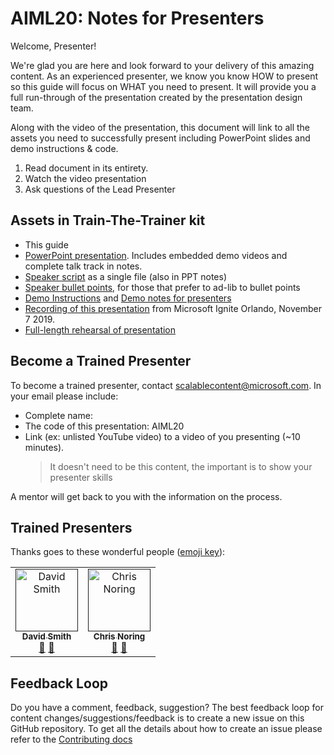 # AIML20: Notes for Presenters

Welcome, Presenter! 

We're glad you are here and look forward to your delivery of this amazing
content. As an experienced presenter, we know you know HOW to present so this
guide will focus on WHAT you need to present. It will provide you a full
run-through of the presentation created by the presentation design team. 

Along with the video of the presentation, this document will link to all the
assets you need to successfully present including PowerPoint slides and demo
instructions & code.

1.  Read document in its entirety.
2.  Watch the video presentation
3.  Ask questions of the Lead Presenter

## Assets in Train-The-Trainer kit

- This guide
- [PowerPoint presentation](presentations.md). Includes embedded demo videos and complete talk track in notes.
- [Speaker script](speaker-notes.md) as a single file (also in PPT notes)
- [Speaker bullet points](speaker-notes-bullets.md), for those that prefer to ad-lib to bullet points
- [Demo Instructions](README.md#Demonstrations) and [Demo notes for presenters](demo-instructions.md)
- [Recording of this presentation](https://myignite.techcommunity.microsoft.com/sessions/82987?source=sessions)
from Microsoft Ignite Orlando, November 7 2019.
- [Full-length rehearsal of presentation](https://youtu.be/jRO-5g-HYuU) 

## Become a Trained Presenter

To become a trained presenter, contact [scalablecontent@microsoft.com](mailto:scalablecontent@microsoft.com). In your email please include:

- Complete name:
- The code of this presentation: AIML20
- Link (ex: unlisted YouTube video) to a video of you presenting (~10 minutes). 
  > It doesn't need to be this content, the important is to show your presenter skills

A mentor will get back to you with the information on the process.

## Trained Presenters

Thanks goes to these wonderful people ([emoji key](https://allcontributors.org/docs/en/emoji-key)):

<!-- ALL-CONTRIBUTORS-LIST:START - Do not remove or modify this section -->
<!-- prettier-ignore -->

<table>
<tr>
    <td align="center"><a href="">
        <img src="https://avatars0.githubusercontent.com/u/152948?s=460&v=4" width="100px;" alt="David Smith"/><br />
        <sub><b>David Smith</b></sub></a><br />
            <a href="https://github.com/microsoft/ignite-learning-paths/commits?author=revodavid" title="talk">📢</a>
            <a href="https://github.com/microsoft/ignite-learning-paths-training-aiml/commits?author=revodavid" title="Documentation">📖</a> 
    </td>
    <td align="center"><a href="">
        <img src="https://avatars2.githubusercontent.com/u/4598064?s=460&v=4" width="100px;" alt="Chris Noring"/><br />
        <sub><b>Chris Noring</b></sub></a><br />
            <a href="https://github.com/neilpeterson/ignite-tour-fy20/commits?author=neilpeterson" title="talk">🎨</a>
            <a href="https://github.com/neilpeterson/ignite-tour-fy20/commits?author=neilpeterson" title="design">📖</a> 
    </td>
</tr></table>

<!-- ALL-CONTRIBUTORS-LIST:END -->

## Feedback Loop

Do you have a comment, feedback, suggestion? The best feedback loop for content changes/suggestions/feedback is to create a new issue on this GitHub repository. To get all the details about how to create an issue please refer to the [Contributing docs](https://github.com/microsoft/ignite-learning-paths/blob/master/contributing.md)

